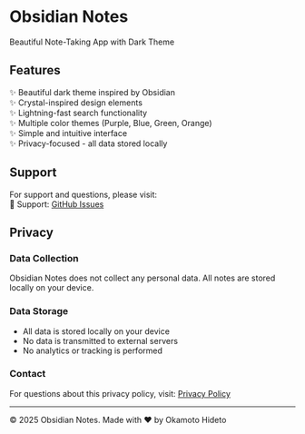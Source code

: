 # Obsidian Notes

Beautiful Note-Taking App with Dark Theme

## Features

✨ Beautiful dark theme inspired by Obsidian  
✨ Crystal-inspired design elements  
✨ Lightning-fast search functionality  
✨ Multiple color themes (Purple, Blue, Green, Orange)  
✨ Simple and intuitive interface  
✨ Privacy-focused - all data stored locally  

## Support

For support and questions, please visit:  
🔗 Support: [GitHub Issues](https://github.com/okamotohideto/obsidian-notes/issues)

## Privacy

### Data Collection
Obsidian Notes does not collect any personal data. All notes are stored locally on your device.

### Data Storage
- All data is stored locally on your device
- No data is transmitted to external servers
- No analytics or tracking is performed

### Contact
For questions about this privacy policy, visit: [Privacy Policy](https://github.com/okamotohideto/obsidian-notes#privacy)

---

© 2025 Obsidian Notes. Made with ❤️ by Okamoto Hideto